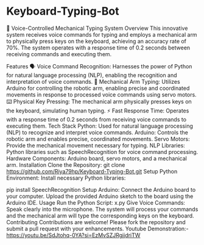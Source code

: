 # Keyboard-Typing-Bot
🤖 Voice-Controlled Mechanical Typing System
Overview
This innovative system receives voice commands for typing and employs a mechanical arm to physically press keys on the keyboard, achieving an accuracy rate of 70%. The system operates with a response time of 0.2 seconds between receiving commands and executing them.

Features
🗣️ Voice Command Recognition: Harnesses the power of Python for natural language processing (NLP), enabling the recognition and interpretation of voice commands.
🦾 Mechanical Arm Typing: Utilizes Arduino for controlling the robotic arm, enabling precise and coordinated movements in response to processed voice commands using servo motors.
⌨️ Physical Key Pressing: The mechanical arm physically presses keys on the keyboard, simulating human typing.
⚡ Fast Response Time: Operates with a response time of 0.2 seconds from receiving voice commands to executing them.
Tech Stack
Python: Used for natural language processing (NLP) to recognize and interpret voice commands.
Arduino: Controls the robotic arm and enables precise, coordinated movements.
Servo Motors: Provide the mechanical movement necessary for typing.
NLP Libraries: Python libraries such as SpeechRecognition for voice command processing.
Hardware Components: Arduino board, servo motors, and a mechanical arm.
Installation
Clone the Repository:
git clone https://github.com/Riya79hp/Keyboard-Typing-Bot.git
Setup Python Environment:
Install necessary Python libraries:

pip install SpeechRecognition
Setup Arduino:
Connect the Arduino board to your computer.
Upload the provided Arduino sketch to the board using the Arduino IDE.
Usage
Run the Python Script:
x.py
Give Voice Commands:
Speak clearly into the microphone.
The system will process your commands and the mechanical arm will type the corresponding keys on the keyboard.
Contributing
Contributions are welcome! Please fork the repository and submit a pull request with your enhancements.
Youtube Demonstration:-
https://youtu.be/SdJtohq-0YA?si=EzMvSZJRgjjdriTW
